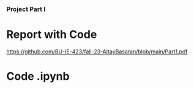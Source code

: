 

### Project Part I
# Report with Code
https://github.com/BU-IE-423/fall-23-AltayBasaran/blob/main/Part1.pdf

# Code .ipynb
